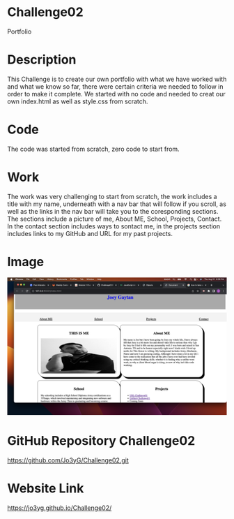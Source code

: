 # Challenge02
Portfolio
# Description
This Challenge is to create our own portfolio with what we have worked with and what we know so far, there were certain criteria we needed to follow in order to make it complete. We started with no code and needed to creat our own index.html as well as style.css from scratch.
# Code
The code was started from scratch, zero code to start from.
# Work
The work was very challenging to start from scratch, the work includes a title with my name, underneath with a nav bar that will follow if you scroll, as well as the links in the nav bar will take you to the coresponding sections. The sections include a picture of me, About ME, School, Projects, Contact. In the contact section includes ways to sontact me, in the projects section includes links to my GitHub and URL for my past projects.
# Image
![Alt text](<Screenshot 2023-08-31 at 8.36.04 PM.png>)

# GitHub Repository Challenge02
https://github.com/Jo3yG/Challenge02.git
# Website Link
https://jo3yg.github.io/Challenge02/
